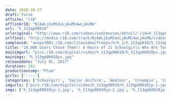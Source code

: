 ```yaml
---
date: 2018-10-27
draft: false
affsite: "r18"
afflinkr18: "NjA4LjEuMS4xLjAuMC4wLjAuMA"
url: "h_113qp00010"
urloriginal: "http://www.r18.com/videos/vod/movies/detail/-/id=h_113qp00010"
urlfinal: "http://media.r18.com/track/NjA4LjEuMS4xLjAuMC4wLjAuMA/videos/vod/movies/detail/-/id=h_113qp00010"
samplevid: "awspv3001.r18.com/litevideo/freepv/h/h_1/h_113qp010/h_113qp010_dmb_w.mp4"
title: "10,000 Users Chose Them!! 4 Hours of 21 Schoolgirls Who Are Too Beautiful and Naive"
mainimgurl: "pics.r18.com/digital/video/h_113qp00010/h_113qp00010ps.jpg"
mainimgs: "h_113qp00010ps.jpg"
releasedate: "July 01, 2017"
duration: 242
productioncomp: "Plum"
girls: ['----']
categories: ['Schoolgirl', 'Sailor Uniform', 'Amateur', 'Creampie', 'Compilation', 'Over 4 Hours']
imgurls: ['pics.r18.com/digital/video/h_113qp00010/h_113qp00010jp-1.jpg', 'pics.r18.com/digital/video/h_113qp00010/h_113qp00010jp-2.jpg', 'pics.r18.com/digital/video/h_113qp00010/h_113qp00010jp-3.jpg', 'pics.r18.com/digital/video/h_113qp00010/h_113qp00010jp-4.jpg', 'pics.r18.com/digital/video/h_113qp00010/h_113qp00010jp-5.jpg', 'pics.r18.com/digital/video/h_113qp00010/h_113qp00010jp-6.jpg', 'pics.r18.com/digital/video/h_113qp00010/h_113qp00010jp-7.jpg', 'pics.r18.com/digital/video/h_113qp00010/h_113qp00010jp-8.jpg', 'pics.r18.com/digital/video/h_113qp00010/h_113qp00010jp-9.jpg', 'pics.r18.com/digital/video/h_113qp00010/h_113qp00010jp-10.jpg', 'pics.r18.com/digital/video/h_113qp00010/h_113qp00010jp-11.jpg', 'pics.r18.com/digital/video/h_113qp00010/h_113qp00010jp-12.jpg', 'pics.r18.com/digital/video/h_113qp00010/h_113qp00010jp-13.jpg', 'pics.r18.com/digital/video/h_113qp00010/h_113qp00010jp-14.jpg', 'pics.r18.com/digital/video/h_113qp00010/h_113qp00010jp-15.jpg', 'pics.r18.com/digital/video/h_113qp00010/h_113qp00010jp-16.jpg', 'pics.r18.com/digital/video/h_113qp00010/h_113qp00010jp-17.jpg', 'pics.r18.com/digital/video/h_113qp00010/h_113qp00010jp-18.jpg', 'pics.r18.com/digital/video/h_113qp00010/h_113qp00010jp-19.jpg', 'pics.r18.com/digital/video/h_113qp00010/h_113qp00010jp-20.jpg']
imgs: ['h_113qp00010jp-1.jpg', 'h_113qp00010jp-2.jpg', 'h_113qp00010jp-3.jpg', 'h_113qp00010jp-4.jpg', 'h_113qp00010jp-5.jpg', 'h_113qp00010jp-6.jpg', 'h_113qp00010jp-7.jpg', 'h_113qp00010jp-8.jpg', 'h_113qp00010jp-9.jpg', 'h_113qp00010jp-10.jpg', 'h_113qp00010jp-11.jpg', 'h_113qp00010jp-12.jpg', 'h_113qp00010jp-13.jpg', 'h_113qp00010jp-14.jpg', 'h_113qp00010jp-15.jpg', 'h_113qp00010jp-16.jpg', 'h_113qp00010jp-17.jpg', 'h_113qp00010jp-18.jpg', 'h_113qp00010jp-19.jpg', 'h_113qp00010jp-20.jpg']
---
```

